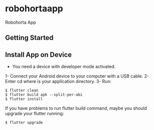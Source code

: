 # robohortaapp

Robohorta App

## Getting Started

## Install App on Device

- You need a device with developer mode activated.

1- Connect your Android device to your computer with a USB cable.
2- Enter cd <app dir> where <app dir> is your application directory.
3- Run:
```shell
$ flutter clean
$ flutter build apk --split-per-abi
$ flutter install
```

If you have problems to run flutter build command, maybe you should upgrade your flutter running:
```shell
$ flutter upgrade
```